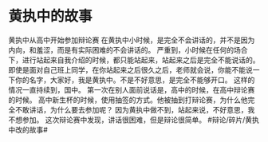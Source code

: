 # 黄执中的故事
黄执中从高中开始参加辩论赛
在黄执中小时候，是完全不会讲话的，并不是因为内向，和羞涩，而是有实际困难的不会讲话的。
严重到，小时候在任何的场合下，进行站起来自我介绍的时候，都只能站起来，站起来之后是完全不能说话的。
即使是面对自己班上同学，在你站起来之后很久之后，老师就会说，你能不能说一下你的名字，大家好，我是黄执中。不是不好意思，是完全不能够开口。
这样的情况一直持续到，国中。
第一次在别人面前说话是，高中的时候，在高中辩论赛的时候。
高中新生杯的时候，使用抽签的方式。他被抽到打辩论赛，为什么他完全不敢讲话，为什么要去参加呢？
因为黄执中做不到，站起来说，不好意思，我不想参加。
这次辩论赛中发现，讲话很困难，但是辩论很简单。
#辩论/碎片/黄执中改的故事#